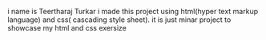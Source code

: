 i name is Teertharaj Turkar i made this project using html(hyper text markup language) and css( cascading style sheet).
it is just minar project to showcase my html and css exersize
